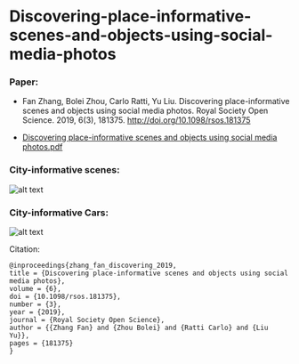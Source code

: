 # Discovering-place-informative-scenes-and-objects-using-social-media-photos

### Paper:  
- Fan Zhang, Bolei Zhou, Carlo Ratti, Yu Liu. Discovering place-informative scenes and objects using social media photos. Royal Society Open Science. 2019, 6(3), 181375. http://doi.org/10.1098/rsos.181375

- [Discovering place-informative scenes and objects using social media photos.pdf](https://github.com/tank145161/RSOS/blob/master/Discovering%20place-informative%20scenes%20and%20objects%20using%20social%20media%20photos.pdf)


### City-informative scenes:
![alt text][example_pic1]

[example_pic1]: https://github.com/tank145161/RSOS/blob/master/scene.jpg "City-informative scenes"  

### City-informative Cars:  

![alt text][example_pic2]

[example_pic2]: https://github.com/tank145161/RSOS/blob/master/object.jpg "City-informative Cars"

Citation:
	
    @inproceedings{zhang_fan_discovering_2019,  
	title = {Discovering place-informative scenes and objects using social media photos},  
	volume = {6},	
	doi = {10.1098/rsos.181375},  
	number = {3},  
	year = {2019},  
	journal = {Royal Society Open Science},  
	author = {{Zhang Fan} and {Zhou Bolei} and {Ratti Carlo} and {Liu Yu}},  
	pages = {181375} 
    }
